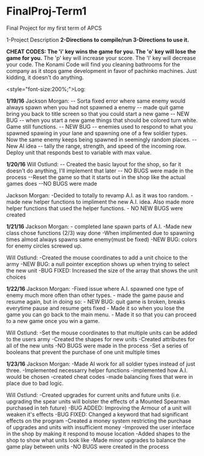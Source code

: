 # FinalProj-Term1
Final Project for my first term of APCS


1-Project Description <b>
2-Directions to compile/run<b>
3-Directions to use it.</b>

CHEAT CODES: <b>
The 'i' key wins the game for you. </b>
The 'o' key will lose the game for you.</b>
The 'p' key will increase your score.</b>
The 'l' key will decrease your code.</b>
The Konami Code will find you cleaning bathrooms for the company as it stops game development in favor of pachinko </b>
machines. Just kidding, it doesn't do anything. </b> 

<style="font-size:200%;">Log:</style>

<b>1/19/16</b>
Jackson Morgan:
 	-- Sorta fixed error where same enemy would always spawn when you had not spawned a enemy
 	-- made quit game bring you back to title screen so that you could start a new game 
 	-- NEW BUG -- when you start a new game things that should be colored turn white. Game still functions.
 	-- NEW BUG -- enemies used to respond to what you spawned spawing in your lane and spawning one of a few soldier types. Now the same enemy keeps being spawned in seemingly random places.
	-- New AI idea -- tally the range, strength, and speed of the incoming row. Deploy unit that responds best to variable with max value.

<b>1/20/16</b>
Will Ostlund:
	-- Created the basic layout for the shop, so far it doesn't do anything, I'll implement that later
	-- NO BUGS were made in the process
	--Reset the game so that it starts out in the shop like the actual games does
	--NO BUGS were made

Jackson Morgan: 
	-Decided to totally to revamp A.I. as it was too random. 
	- made new helper functions to impliment the new A.I. idea. Also made more helper functions that used the helper functions.
	- NO NEW BUGS were created


<b>1/21/16</b>
Jackson Morgan: 
	- completed lane spawn parts of A.I.
	-Made new class chose functions (2/3)  way done
        -When implimented due to spawning times almost always spawns same enemy(must be fixed)
	-NEW BUG: colors for enemy circles screwed up.

Will Ostlund:
	-Created the mouse coordinates to add a unit choice to the army
	-NEW BUG: a null pointer exception shows up when trying to select the new unit
	-BUG FIXED: Increased the size of the array that shows the unit choices

<b>1/22/16</b> 
Jackson Morgan:
	-Fixed issue where A.I. spawned one type of enemy much more often than other types.
        - made the game pause and resume again, but in doing so:
	- NEW BUG: quit game is broken, breaks everytime pause and resume gets fixed
	- Made it so when you lose the game you can go back to the main menu.
	- Made it so that you can proceed to a new game once you win a game.

Will Ostlund:
	-Set the mouse coordinates to that multiple units can be added to the users army
	-Created the shapes for new units
	-Created attributes for all of the new units
	-NO BUGS were made in the process
	-Set a series of booleans that prevent the purchase of one unit multiple times

<b>1/23/16</b>
Jackson Morgan:
	-Made AI work for all soldier types instead of just three.
        -Implemented necessarry helper functions
	-implemented how A.I. would be chosen
        -created cheat codes
	-made balancing fixes that were in place due to bad logic.

Will Ostlund:
	-Created upgrades for current units and future units (i.e. upgrading the spear units will bolster the effects of a Mounted Spearman purchased in teh future)
	-BUG ADDED: Improving the Armour of a unit will weaken it's effects
	-BUG FIXED: Changed a keyword that had significant effects on the program
	-Created a money system restricting the purchase of upgrades and units with insufficient money
	-Improved the user interface in the shop by making it respond to mouse location
	-Added shapes to the shop to show what units look like
	-Made minor upgrades to balance the game play between units
	-NO BUGS were created in the process


